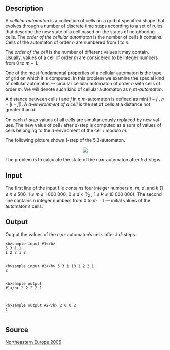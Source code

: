 <h2>Description</h2><span lang="en-us"><p>A <i>cellular automaton</i> is a collection of cells on a grid of specified shape that evolves through a number of discrete time steps according to a set of rules that describe the new state of a cell based on the states of neighboring cells. The <i>order of the cellular automaton</i> is the number of cells it contains. Cells of the automaton of order <i>n</i> are numbered from 1 to <i>n</i>.</p><p>The <i>order of the cell</i> is the number of different values it may contain. Usually, values of a cell of order <i>m</i> are considered to be integer numbers from 0 to <i>m</i> − 1.</p><p>One of the most fundamental properties of a cellular automaton is the type of grid on which it is computed. In this problem we examine the special kind of cellular automaton — circular cellular automaton of order <i>n</i> with cells of order <i>m</i>. We will denote such kind of cellular automaton as <i>n,m-automaton</i>.</p><p>A distance between cells <i>i</i> and <i>j</i> in <i>n</i>,<i>m</i>-automaton is defined as min(|<i>i</i> − <i>j</i>|, <i>n</i> − |<i>i</i> − <i>j</i>|). A <i>d-environment of a cell</i> is the set of cells at a distance not greater than <i>d</i>.</p><p>On each <i>d-step</i> values of all cells are simultaneously replaced by new values. The new value of cell <i>i</i> after <i>d</i>-step is computed as a sum of values of cells belonging to the <i>d</i>-enviroment of the cell <i>i</i> modulo <i>m</i>.</p><p>The following picture shows 1-step of the 5,3-automaton.</p><div align="center"><img src="images/3150_1.gif"></div><p>The problem is to calculate the state of the <i>n</i>,<i>m</i>-automaton after <i>k</i> <i>d</i>-steps.</p></span><h2>Input</h2><span lang="en-us"><p>The first line of the input file contains four integer numbers <i>n</i>, <i>m</i>, <i>d</i>, and <i>k</i> (1 ≤ <i>n</i> ≤ 500, 1 ≤ <i>m</i> ≤ 1 000 000, 0 ≤ <i>d</i> &lt; <sup><i>n</i></sup>⁄<sub>2</sub> , 1 ≤ <i>k</i> ≤ 10 000 000). The second line contains n integer numbers from 0 to <i>m</i> − 1 — initial values of the automaton’s cells.</p></span><h2>Output</h2><span lang="en-us"><p>Output the values of the <i>n</i>,<i>m</i>-automaton’s cells after <i>k</i> <i>d</i>-steps.</p></span><pre><code class="language-input1">&lt;b&gt;sample input #1&lt;/b&gt;
5 3 1 1
1 2 2 1 2

&lt;b&gt;sample input #2&lt;/b&gt;
5 3 1 10
1 2 2 1 2</code></pre><pre><code class="language-output1">&lt;b&gt;sample output #1&lt;/b&gt;
2 2 2 2 1

&lt;b&gt;sample output #2&lt;/b&gt;
2 0 0 2 2</code></pre><h2>Source</h2><a href="searchproblem?field=source&amp;key=Northeastern+Europe+2006">Northeastern Europe 2006</a>